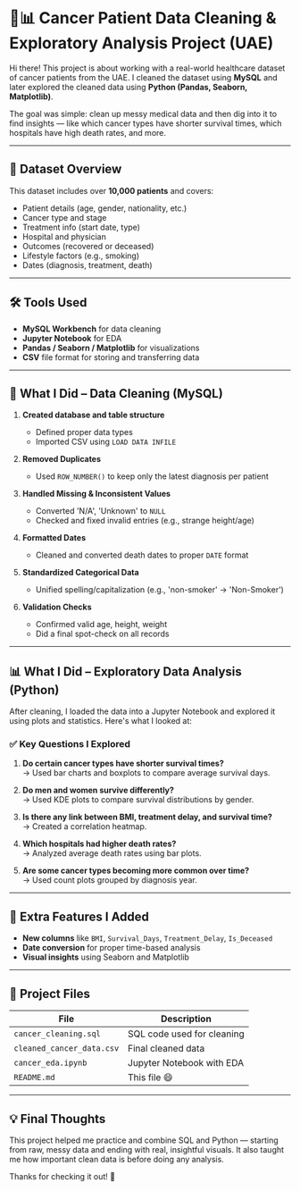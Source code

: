 # 🧼📊 Cancer Patient Data Cleaning & Exploratory Analysis Project (UAE)

Hi there! This project is about working with a real-world healthcare dataset of cancer patients from the UAE. I cleaned the dataset using **MySQL** and later explored the cleaned data using **Python (Pandas, Seaborn, Matplotlib)**.

The goal was simple: clean up messy medical data and then dig into it to find insights — like which cancer types have shorter survival times, which hospitals have high death rates, and more.

---

## 📁 Dataset Overview

This dataset includes over **10,000 patients** and covers:

- Patient details (age, gender, nationality, etc.)
- Cancer type and stage
- Treatment info (start date, type)
- Hospital and physician
- Outcomes (recovered or deceased)
- Lifestyle factors (e.g., smoking)
- Dates (diagnosis, treatment, death)

---

## 🛠️ Tools Used

- **MySQL Workbench** for data cleaning
- **Jupyter Notebook** for EDA
- **Pandas / Seaborn / Matplotlib** for visualizations
- **CSV** file format for storing and transferring data

---

## 🔧 What I Did – Data Cleaning (MySQL)

1. **Created database and table structure**
   - Defined proper data types
   - Imported CSV using `LOAD DATA INFILE`

2. **Removed Duplicates**
   - Used `ROW_NUMBER()` to keep only the latest diagnosis per patient

3. **Handled Missing & Inconsistent Values**
   - Converted 'N/A', 'Unknown' to `NULL`
   - Checked and fixed invalid entries (e.g., strange height/age)

4. **Formatted Dates**
   - Cleaned and converted death dates to proper `DATE` format

5. **Standardized Categorical Data**
   - Unified spelling/capitalization (e.g., 'non-smoker' → 'Non-Smoker')

6. **Validation Checks**
   - Confirmed valid age, height, weight
   - Did a final spot-check on all records

---

## 📊 What I Did – Exploratory Data Analysis (Python)

After cleaning, I loaded the data into a Jupyter Notebook and explored it using plots and statistics. Here's what I looked at:

### ✅ Key Questions I Explored

1. **Do certain cancer types have shorter survival times?**  
   → Used bar charts and boxplots to compare average survival days.

2. **Do men and women survive differently?**  
   → Used KDE plots to compare survival distributions by gender.

3. **Is there any link between BMI, treatment delay, and survival time?**  
   → Created a correlation heatmap.

4. **Which hospitals had higher death rates?**  
   → Analyzed average death rates using bar plots.

5. **Are some cancer types becoming more common over time?**  
   → Used count plots grouped by diagnosis year.

---

## 📌 Extra Features I Added

- **New columns** like `BMI`, `Survival_Days`, `Treatment_Delay`, `Is_Deceased`
- **Date conversion** for proper time-based analysis
- **Visual insights** using Seaborn and Matplotlib

---

## 📂 Project Files

| File | Description |
|------|-------------|
| `cancer_cleaning.sql` | SQL code used for cleaning |
| `cleaned_cancer_data.csv` | Final cleaned data |
| `cancer_eda.ipynb` | Jupyter Notebook with EDA |
| `README.md` | This file 😄 |

---

## 💡 Final Thoughts

This project helped me practice and combine SQL and Python — starting from raw, messy data and ending with real, insightful visuals. It also taught me how important clean data is before doing any analysis.

Thanks for checking it out! 🙌

